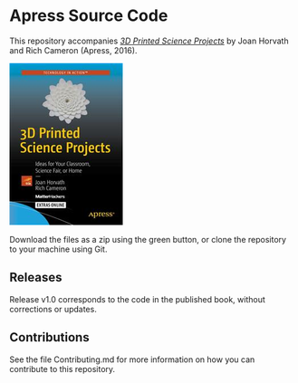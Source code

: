 # Apress Source Code

This repository accompanies [*3D Printed Science Projects*](http://www.apress.com/9781484213247) by Joan Horvath and Rich Cameron (Apress, 2016).

![Cover image](9781484213247.jpg)

Download the files as a zip using the green button, or clone the repository to your machine using Git.

## Releases

Release v1.0 corresponds to the code in the published book, without corrections or updates.

## Contributions

See the file Contributing.md for more information on how you can contribute to this repository.
